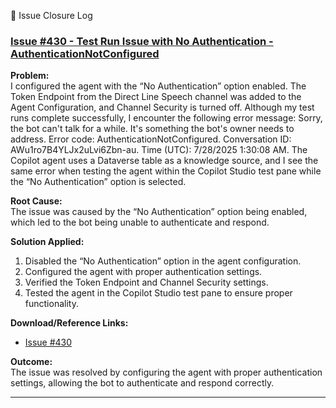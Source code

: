 🤖 Issue Closure Log

### [Issue #430 - Test Run Issue with No Authentication - AuthenticationNotConfigured](https://github.com/microsoft/Power-CAT-Copilot-Studio-Kit/issues/430)

**Problem:**  
I configured the agent with the “No Authentication” option enabled. The Token Endpoint from the Direct Line Speech channel was added to the Agent Configuration, and Channel Security is turned off. Although my test runs complete successfully, I encounter the following error message: Sorry, the bot can't talk for a while. It's something the bot's owner needs to address. Error code: AuthenticationNotConfigured. Conversation ID: AWu1ro7B4YLJx2uLvi6Zbn-au. Time (UTC): 7/28/2025 1:30:08 AM. The Copilot agent uses a Dataverse table as a knowledge source, and I see the same error when testing the agent within the Copilot Studio test pane while the “No Authentication” option is selected.

**Root Cause:**  
The issue was caused by the “No Authentication” option being enabled, which led to the bot being unable to authenticate and respond.

**Solution Applied:**  
1. Disabled the “No Authentication” option in the agent configuration.  
2. Configured the agent with proper authentication settings.  
3. Verified the Token Endpoint and Channel Security settings.  
4. Tested the agent in the Copilot Studio test pane to ensure proper functionality.

**Download/Reference Links:**  
- [Issue #430](https://github.com/microsoft/Power-CAT-Copilot-Studio-Kit/issues/430)

**Outcome:**  
The issue was resolved by configuring the agent with proper authentication settings, allowing the bot to authenticate and respond correctly.

---